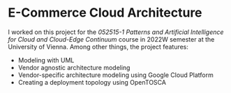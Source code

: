 # E-Commerce Cloud Architecture

I worked on this project for the *052515-1 Patterns and Artificial Intelligence for Cloud and Cloud-Edge Continuum*
course in 2022W semester at the University of Vienna. Among other things, the project features:

- Modeling with UML
- Vendor agnostic architecture modeling
- Vendor-specific architecture modeling using Google Cloud Platform
- Creating a deployment topology using OpenTOSCA
